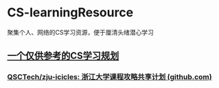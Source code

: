 # CS-learningResource
聚集个人、网络的CS学习资源，便于厘清头绪潜心学习
## [一个仅供参考的CS学习规划](https://csdiy.wiki)

### [QSCTech/zju-icicles: 浙江大学课程攻略共享计划 (github.com)](https://github.com/QSCTech/zju-icicles)

